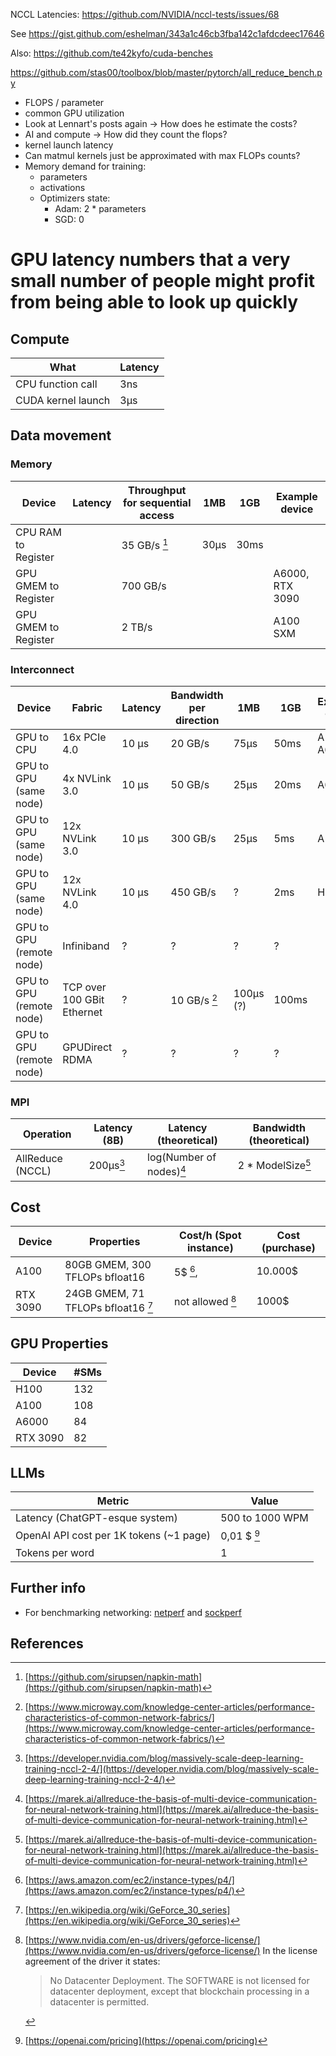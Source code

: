 NCCL Latencies: https://github.com/NVIDIA/nccl-tests/issues/68

See https://gist.github.com/eshelman/343a1c46cb3fba142c1afdcdeec17646

Also: https://github.com/te42kyfo/cuda-benches

https://github.com/stas00/toolbox/blob/master/pytorch/all_reduce_bench.py

- FLOPS / parameter
- common GPU utilization
- Look at Lennart's posts again -> How does he estimate the costs?
- AI and compute -> How did they count the flops?
- kernel launch latency
- Can matmul kernels just be approximated with max FLOPs counts?
- Memory demand for training:
    - parameters 
    - activations
    - Optimizers state:
        - Adam: 2 * parameters
        - SGD: 0

# GPU latency numbers that a very small number of people might profit from being able to look up quickly

## Compute

| What               | Latency |
|--------------------|---------|
| CPU function call  | 3ns     |
| CUDA kernel launch | 3μs     |


## Data movement

### Memory

| Device               | Latency | Throughput for sequential access | 1MB  | 1GB  | Example device  |
|----------------------|---------|----------------------------------|------|------|-----------------|
| CPU RAM to Register  |         | 35 GB/s [^sirupsenNapkin]        | 30μs | 30ms |                 |
| GPU GMEM to Register |         | 700 GB/s                         |      |      | A6000, RTX 3090 |
| GPU GMEM to Register |         | 2 TB/s                           |      |      | A100 SXM        |

### Interconnect

| Device                   | Fabric                     | Latency | Bandwidth per direction  | 1MB       | 1GB   | Example GPUs |
|--------------------------|----------------------------|---------|--------------------------|-----------|-------|--------------|
| GPU to CPU               | 16x PCIe 4.0               | 10 μs   | 20 GB/s                  | 75μs      | 50ms  | A100, A6000  |
| GPU to GPU (same node)   | 4x NVLink 3.0              | 10 μs   | 50 GB/s                  | 25μs      | 20ms  | A6000        |
| GPU to GPU (same node)   | 12x NVLink 3.0             | 10 μs   | 300 GB/s                 | 25μs      | 5ms   | A100         |
| GPU to GPU (same node)   | 12x NVLink 4.0             | 10 μs   | 450 GB/s                 | ?         | 2ms   | H100         |
| GPU to GPU (remote node) | Infiniband                 | ?       | ?                        | ?         | ?     |              |
| GPU to GPU (remote node) | TCP over 100 GBit Ethernet | ?       | 10 GB/s [^100GbMellanox] | 100μs (?) | 100ms |              |
| GPU to GPU (remote node) | GPUDirect RDMA             | ?       | ?                        | ?         | ?     |              |

### MPI
| Operation        | Latency (8B)   | Latency (theoretical)                 | Bandwidth (theoretical)        |
|------------------|----------------|---------------------------------------|--------------------------------|
| AllReduce (NCCL) | 200μs[^NCCL24] | log(Number of nodes)[^marekAllReduce] | 2 * ModelSize[^marekAllReduce] |

## Cost

| Device   | Properties                                   | Cost/h (Spot instance)          | Cost (purchase) |
|----------|----------------------------------------------|---------------------------------|-----------------|
| A100     | 80GB GMEM, 300 TFLOPs bfloat16               | 5$ [^awsP4],                    | 10.000$         |
| RTX 3090 | 24GB GMEM, 71 TFLOPs bfloat16 [^rtx3090perf] | not allowed [^consumerGpuCloud] | 1000$           |

## GPU Properties
| Device   | \#SMs |
|----------|-------|
| H100     | 132   |
| A100     | 108   |
| A6000    | 84    |
| RTX 3090 | 82    |

## LLMs

| Metric                                  | Value                   |
|-----------------------------------------|-------------------------|
| Latency (ChatGPT-esque system)          | 500 to 1000 WPM         |
| OpenAI API cost per 1K tokens (~1 page) | 0,01 $ [^openaiPricing] |
| Tokens per word                         | 1                       |

## Further info
- For benchmarking networking: [netperf](https://github.com/HewlettPackard/netperf) and [sockperf](https://github.com/Mellanox/sockperf)

## References

[^sirupsenNapkin]: [https://github.com/sirupsen/napkin-math](https://github.com/sirupsen/napkin-math)
[^awsP4]: [https://aws.amazon.com/ec2/instance-types/p4/](https://aws.amazon.com/ec2/instance-types/p4/)
[^rtx3090perf]: [https://en.wikipedia.org/wiki/GeForce_30_series](https://en.wikipedia.org/wiki/GeForce_30_series)
[^consumerGpuCloud]: [https://www.nvidia.com/en-us/drivers/geforce-license/](https://www.nvidia.com/en-us/drivers/geforce-license/)
    In the license agreement of the driver it states:
    > No Datacenter Deployment. The SOFTWARE is not licensed for datacenter deployment, except that blockchain processing in a datacenter is permitted.

[^openaiPricing]: [https://openai.com/pricing](https://openai.com/pricing) 
[^100GbMellanox]: [https://www.microway.com/knowledge-center-articles/performance-characteristics-of-common-network-fabrics/](https://www.microway.com/knowledge-center-articles/performance-characteristics-of-common-network-fabrics/)
[^NCCL24]: [https://developer.nvidia.com/blog/massively-scale-deep-learning-training-nccl-2-4/](https://developer.nvidia.com/blog/massively-scale-deep-learning-training-nccl-2-4/)
[^marekAllReduce]: [https://marek.ai/allreduce-the-basis-of-multi-device-communication-for-neural-network-training.html](https://marek.ai/allreduce-the-basis-of-multi-device-communication-for-neural-network-training.html)


